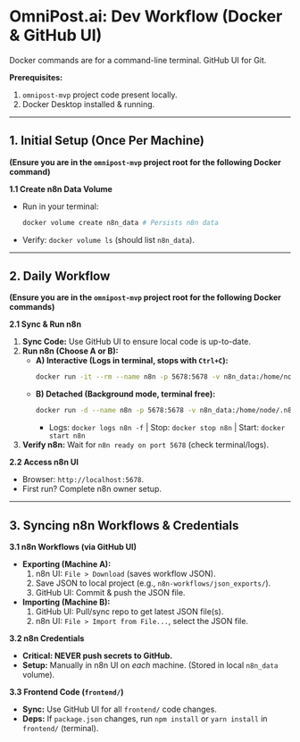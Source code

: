 # OmniPost.ai: Dev Workflow (Docker & GitHub UI)

Docker commands are for a command-line terminal. GitHub UI for Git.

**Prerequisites:**
1. `omnipost-mvp` project code present locally.
2. Docker Desktop installed & running.

---

## 1. Initial Setup (Once Per Machine)

**(Ensure you are in the `omnipost-mvp` project root for the following Docker command)**

**1.1 Create n8n Data Volume**
* Run in your terminal:
    ```bash
    docker volume create n8n_data # Persists n8n data
    ```
* Verify: `docker volume ls` (should list `n8n_data`).

---

## 2. Daily Workflow

**(Ensure you are in the `omnipost-mvp` project root for the following Docker commands)**

**2.1 Sync & Run n8n**
1. **Sync Code:** Use GitHub UI to ensure local code is up-to-date.
2. **Run n8n (Choose A or B):**
    * **A) Interactive (Logs in terminal, stops with `Ctrl+C`):**
        ```bash
        docker run -it --rm --name n8n -p 5678:5678 -v n8n_data:/home/node/.n8n docker.n8n.io/n8nio/n8n
        ```
    * **B) Detached (Background mode, terminal free):**
        ```bash
        docker run -d --name n8n -p 5678:5678 -v n8n_data:/home/node/.n8n docker.n8n.io/n8nio/n8n
        ```
        * Logs: `docker logs n8n -f` | Stop: `docker stop n8n` | Start: `docker start n8n`
3. **Verify n8n:** Wait for `n8n ready on port 5678` (check terminal/logs).

**2.2 Access n8n UI**
* Browser: `http://localhost:5678`.
* First run? Complete n8n owner setup.

---

## 3. Syncing n8n Workflows & Credentials

**3.1 n8n Workflows (via GitHub UI)**
* **Exporting (Machine A):**
    1. n8n UI: `File > Download` (saves workflow JSON).
    2. Save JSON to local project (e.g., `n8n-workflows/json_exports/`).
    3. GitHub UI: Commit & push the JSON file.
* **Importing (Machine B):**
    1. GitHub UI: Pull/sync repo to get latest JSON file(s).
    2. n8n UI: `File > Import from File...`, select the JSON file.

**3.2 n8n Credentials**
* **Critical: NEVER push secrets to GitHub.**
* **Setup:** Manually in n8n UI on *each* machine. (Stored in local `n8n_data` volume).

**3.3 Frontend Code (`frontend/`)**
* **Sync:** Use GitHub UI for all `frontend/` code changes.
* **Deps:** If `package.json` changes, run `npm install` or `yarn install` in `frontend/` (terminal).